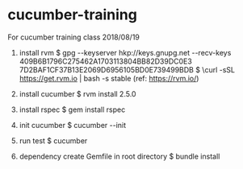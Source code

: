 # cucumber-training
For cucumber training class 2018/08/19

1. install rvm
$ gpg --keyserver hkp://keys.gnupg.net --recv-keys 409B6B1796C275462A1703113804BB82D39DC0E3 7D2BAF1CF37B13E2069D6956105BD0E739499BDB
$ \curl -sSL https://get.rvm.io | bash -s stable
(ref: https://rvm.io/)

2. install cucumber
$ rvm install 2.5.0

3. install rspec
$ gem install rspec

4. init cucumber
$ cucumber --init

5. run test
$ cucumber

6. dependency
	create Gemfile in root directory
$ bundle install
